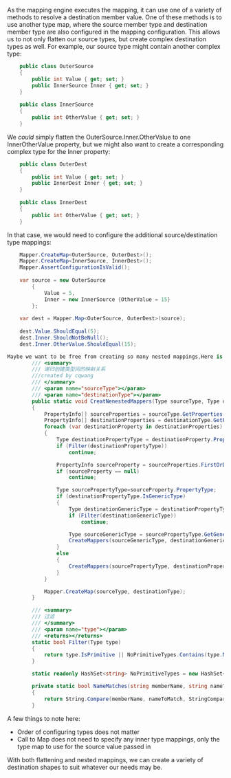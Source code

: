 As the mapping engine executes the mapping, it can use one of a variety of methods to resolve a destination member value.  One of these methods is to use another type map, where the source member type and destination member type are also configured in the mapping configuration.  This allows us to not only flatten our source types, but create complex destination types as well.  For example, our source type might contain another complex type:
```csharp
    public class OuterSource
    {
    	public int Value { get; set; }
    	public InnerSource Inner { get; set; }
    }
    
    public class InnerSource
    {
    	public int OtherValue { get; set; }
    }
```
We _could_ simply flatten the OuterSource.Inner.OtherValue to one InnerOtherValue property, but we might also want to create a corresponding complex type for the Inner property:
```csharp
    public class OuterDest
    {
    	public int Value { get; set; }
    	public InnerDest Inner { get; set; }
    }
    
    public class InnerDest
    {
    	public int OtherValue { get; set; }
    }
```
In that case, we would need to configure the additional source/destination type mappings:
```csharp
    Mapper.CreateMap<OuterSource, OuterDest>();
    Mapper.CreateMap<InnerSource, InnerDest>();
    Mapper.AssertConfigurationIsValid();
    
    var source = new OuterSource
    	{
    		Value = 5,
    		Inner = new InnerSource {OtherValue = 15}
    	};
    
    var dest = Mapper.Map<OuterSource, OuterDest>(source);
    
    dest.Value.ShouldEqual(5);
    dest.Inner.ShouldNotBeNull();
    dest.Inner.OtherValue.ShouldEqual(15);

Maybe we want to be free from creating so many nested mappings,Here is a simple way to resolve：
        /// <summary>
        /// 递归创建类型间的映射关系
        ///created by cqwang
        /// </summary>
        /// <param name="sourceType"></param>
        /// <param name="destinationType"></param>
        public static void CreatNenestedMappers(Type sourceType, Type destinationType)
        {
            PropertyInfo[] sourceProperties = sourceType.GetProperties(BindingFlags.Public | BindingFlags.Instance);
            PropertyInfo[] destinationProperties = destinationType.GetProperties(BindingFlags.Public | BindingFlags.Instance);
            foreach (var destinationProperty in destinationProperties)
            {
                Type destinationPropertyType = destinationProperty.PropertyType;
                if (Filter(destinationPropertyType))
                    continue;

                PropertyInfo sourceProperty = sourceProperties.FirstOrDefault(prop => NameMatches(prop.Name, destinationProperty.Name));
                if (sourceProperty == null)
                    continue;

                Type sourcePropertyType=sourceProperty.PropertyType;
                if (destinationPropertyType.IsGenericType)
                {
                    Type destinationGenericType = destinationPropertyType.GetGenericArguments()[0];
                    if (Filter(destinationGenericType))
                        continue;

                    Type sourceGenericType = sourcePropertyType.GetGenericArguments()[0];
                    CreateMappers(sourceGenericType, destinationGenericType);
                }
                else
                {
                    CreateMappers(sourcePropertyType, destinationPropertyType);
                }
            }

            Mapper.CreateMap(sourceType, destinationType);
        }

        /// <summary>
        /// 过滤
        /// </summary>
        /// <param name="type"></param>
        /// <returns></returns>
        static bool Filter(Type type)
        {
            return type.IsPrimitive || NoPrimitiveTypes.Contains(type.Name);
        }

        static readonly HashSet<string> NoPrimitiveTypes = new HashSet<string>() { "String", "DateTime", "Decimal" };

        private static bool NameMatches(string memberName, string nameToMatch)
        {
            return String.Compare(memberName, nameToMatch, StringComparison.OrdinalIgnoreCase) == 0;
        }
```
A few things to note here:

* Order of configuring types does not matter
* Call to Map does not need to specify any inner type mappings, only the type map to use for the source value passed in

With both flattening and nested mappings, we can create a variety of destination shapes to suit whatever our needs may be.